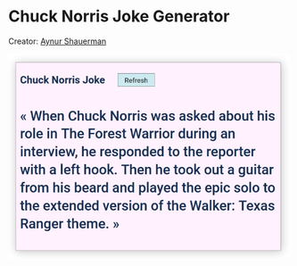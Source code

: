# Chuck Norris Joke Generator

Creator: [Aynur Shauerman](https://github.com/aykuli)

![screenshot](./screenshot.jpg)
